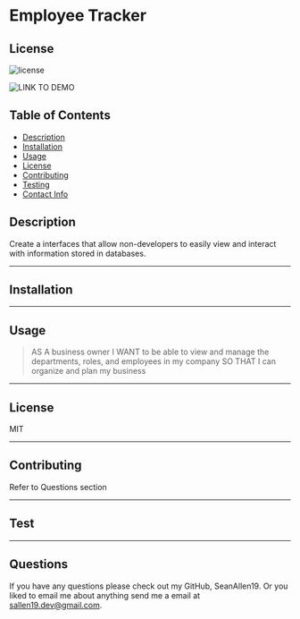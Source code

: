 # Employee Tracker
  ## License
  ![license](https://img.shields.io/badge/MIT-This%20is%20under%20the%20MIT%20License-red)
  
  ![LINK TO DEMO](https://drive.google.com/file/d/1LP-Kq879s2b_IFf1v1k8EpamxdBj_yl4/view)
  
  ## Table of Contents
  - [Description](#Description)
  - [Installation](#Installation)
  - [Usage](#Usage)
  - [License](#License)
  - [Contributing](#Contributing)
  - [Testing](#Testing)
  - [Contact Info](#Contact-Info)
  
  
  ## Description

   Create a interfaces that allow non-developers to easily view and interact with information stored in databases. 
   
  

  ---

  ## Installation

  

  ---

  ## Usage

  > AS A business owner
    I WANT to be able to view and manage the departments, roles, and employees in my company
    SO THAT I can organize and plan my business
  

  ---

  ## License

  MIT

  ---  

  ## Contributing

  Refer to Questions section

  ---

  ## Test

  

  ---

  ## Questions

  If you have any questions please check out my GitHub, SeanAllen19.
  Or you liked to email me about anything send me a email at sallen19.dev@gmail.com.
  
